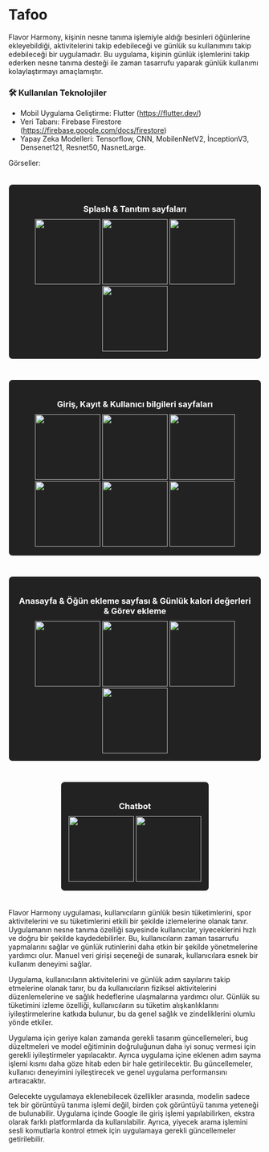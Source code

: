 # Tafoo
Flavor Harmony, kişinin nesne tanıma işlemiyle aldığı besinleri öğünlerine ekleyebildiği, aktivitelerini takip edebileceği ve günlük su kullanımını takip edebileceği bir uygulamadır. Bu uygulama, kişinin günlük işlemlerini takip ederken nesne tanıma desteği ile zaman tasarrufu yaparak günlük kullanımı kolaylaştırmayı amaçlamıştır.



### 🛠 Kullanılan Teknolojiler

- Mobil Uygulama Geliştirme: Flutter (https://flutter.dev/)
- Veri Tabanı: Firebase Firestore (https://firebase.google.com/docs/firestore)
- Yapay Zeka Modelleri: Tensorflow, CNN, MobilenNetV2, İnceptionV3, Densenet121, Resnet50, NasnetLarge.

Görseller:

<div align="center"> 

  <div style="border: 1px solid white; padding: 15px; margin: 20px auto; display: inline-block; border-radius: 8px; background-color: #222;">
    <h3 style="color: white; margin-bottom: 10px;">Splash & Tanıtım sayfaları</h3>
    <img src="assets/splash-screen.png" width="130" />
    <img src="assets/acilisekrani1.png" width="130" />
    <img src="assets/acilisekrani2.png" width="130" />
    <img src="assets/acilisekrani3.png" width="130" />
  </div>

  <div style="border: 1px solid white; padding: 15px; margin: 20px auto; display: inline-block; border-radius: 8px; background-color: #222;">
    <h3 style="color: white; margin-bottom: 10px;">Giriş, Kayıt & Kullanıcı bilgileri sayfaları</h3>
    <img src="assets/login.png" width="130" />
    <img src="assets/signup.png" width="130" />
    <img src="assets/age.png" width="130" />
    <img src="assets/gender.png" width="130" />
    <img src="assets/heightsandweights.png" width="130" />
    <img src="assets/bmiscore.png" width="130" />

  </div>

  <div style="border: 1px solid white; padding: 15px; margin: 20px auto; display: inline-block; border-radius: 8px; background-color: #222;">
    <h3 style="color: white; margin-bottom: 10px;">Anasayfa & Öğün ekleme sayfası & Günlük kalori değerleri & Görev ekleme</h3>
    <img src="assets/homepage_new.png" width="130" />
    <img src="assets/breakfast.png" width="130" />
    <img src="assets/gunlukkalori.png" width="130" />
    <img src="assets/addNotes.png" width="130" />
  </div>

  <div style="border: 1px solid white; padding: 15px; margin: 20px auto; display: inline-block; border-radius: 8px; background-color: #222;">
    <h3 style="color: white; margin-bottom: 10px;">Chatbot</h3>
    <img src="assets/chat-bot-home.png" width="130" />
    <img src="assets/chat-bot-message-page.png" width="130" />
  </div>

</div>


Flavor Harmony uygulaması, kullanıcıların günlük besin tüketimlerini, spor aktivitelerini ve su tüketimlerini etkili bir şekilde izlemelerine olanak tanır. Uygulamanın nesne tanıma özelliği sayesinde kullanıcılar, yiyeceklerini hızlı ve doğru bir şekilde kaydedebilirler. Bu, kullanıcıların zaman tasarrufu yapmalarını sağlar ve günlük rutinlerini daha etkin bir şekilde yönetmelerine yardımcı olur. Manuel veri girişi seçeneği de sunarak, kullanıcılara esnek bir kullanım deneyimi sağlar.

Uygulama, kullanıcıların aktivitelerini ve günlük adım sayılarını takip etmelerine olanak tanır, bu da kullanıcıların fiziksel aktivitelerini düzenlemelerine ve sağlık hedeflerine ulaşmalarına yardımcı olur. Günlük su tüketimini izleme özelliği, kullanıcıların su tüketim alışkanlıklarını iyileştirmelerine katkıda bulunur, bu da genel sağlık ve zindeliklerini olumlu yönde etkiler.

Uygulama için geriye kalan zamanda gerekli tasarım güncellemeleri, bug düzeltmeleri ve model eğitiminin doğruluğunun daha iyi sonuç vermesi için gerekli iyileştirmeler yapılacaktır. Ayrıca uygulama içine eklenen adım sayma işlemi kısmı daha göze hitab eden bir hale getirilecektir. Bu güncellemeler, kullanıcı deneyimini iyileştirecek ve genel uygulama performansını artıracaktır.

Gelecekte uygulamaya eklenebilecek özellikler arasında, modelin sadece tek bir görüntüyü tanıma işlemi değil, birden çok görüntüyü tanıma yeteneği de bulunabilir. Uygulama içinde Google ile giriş işlemi yapılabilirken, ekstra olarak farklı platformlarda da kullanılabilir. Ayrıca, yiyecek arama işlemini sesli komutlarla kontrol etmek için uygulamaya gerekli güncellemeler getirilebilir.